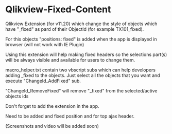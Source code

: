 Qlikview-Fixed-Content
======================

Qlikview Extension (for v11.20) which change the style of objects which have "_fixed" as pard of their ObjectId (for example  TX101_fixed). 

For this objects "positions: fixed" is added when the app is displayed in browser (will not work with IE Plugin)

Using this extension will help making fixed headers so the selections part(s) will be always visible and available for users to change them. 

macro_helper.txt contain two vbscript subs which can help developers adding _fixed to the objects. Just select all the objects that you want and execute "ChangeId_AddFixed" sub. 

"ChangeId_RemoveFixed" will remove "_fixed" from the selected/active objects ids

Don't forget to add the extension in the app.

Need to be added and fixed position and for top ajax header. 

(Screenshots and video will be added soon)

